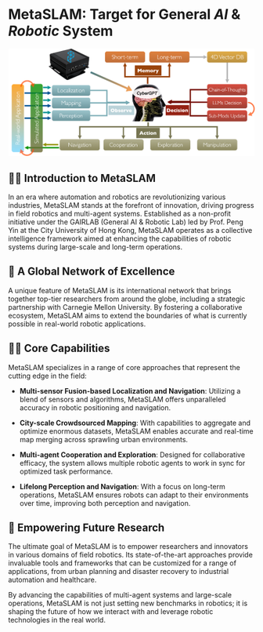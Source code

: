 # MetaSLAM: Target for General *AI* & *Robotic* System

![framework](https://github.com/MetaSLAM/.github/blob/main/profile/img/frame.png)

## 🙋‍♀️ Introduction to MetaSLAM 

In an era where automation and robotics are revolutionizing various industries, MetaSLAM stands at the forefront of innovation, driving progress in field robotics and multi-agent systems. Established as a non-profit initiative under the GAIRLAB (General AI & Robotic Lab) led by Prof. Peng Yin at the City University of Hong Kong, MetaSLAM operates as a collective intelligence framework aimed at enhancing the capabilities of robotic systems during large-scale and long-term operations.

## 🌈 A Global Network of Excellence
A unique feature of MetaSLAM is its international network that brings together top-tier researchers from around the globe, including a strategic partnership with Carnegie Mellon University. By fostering a collaborative ecosystem, MetaSLAM aims to extend the boundaries of what is currently possible in real-world robotic applications.

## 👩‍💻 Core Capabilities
MetaSLAM specializes in a range of core approaches that represent the cutting edge in the field:

* **Multi-sensor Fusion-based Localization and Navigation**: Utilizing a blend of sensors and algorithms, MetaSLAM offers unparalleled accuracy in robotic positioning and navigation.

* **City-scale Crowdsourced Mapping**: With capabilities to aggregate and optimize enormous datasets, MetaSLAM enables accurate and real-time map merging across sprawling urban environments.
  
* **Multi-agent Cooperation and Exploration**: Designed for collaborative efficacy, the system allows multiple robotic agents to work in sync for optimized task performance.
  
* **Lifelong Perception and Navigation**: With a focus on long-term operations, MetaSLAM ensures robots can adapt to their environments over time, improving both perception and navigation.

## 🍿 Empowering Future Research
The ultimate goal of MetaSLAM is to empower researchers and innovators in various domains of field robotics. Its state-of-the-art approaches provide invaluable tools and frameworks that can be customized for a range of applications, from urban planning and disaster recovery to industrial automation and healthcare.

By advancing the capabilities of multi-agent systems and large-scale operations, MetaSLAM is not just setting new benchmarks in robotics; it is shaping the future of how we interact with and leverage robotic technologies in the real world.

<!--

**Here are some ideas to get you started:**

🙋‍♀️ A short introduction - what is your organization all about?
🌈 Contribution guidelines - how can the community get involved?
👩‍💻 Useful resources - where can the community find your docs? Is there anything else the community should know?
🍿 Fun facts - what does your team eat for breakfast?
🧙 Remember, you can do mighty things with the power of [Markdown](https://docs.github.com/github/writing-on-github/getting-started-with-writing-and-formatting-on-github/basic-writing-and-formatting-syntax)
-->
